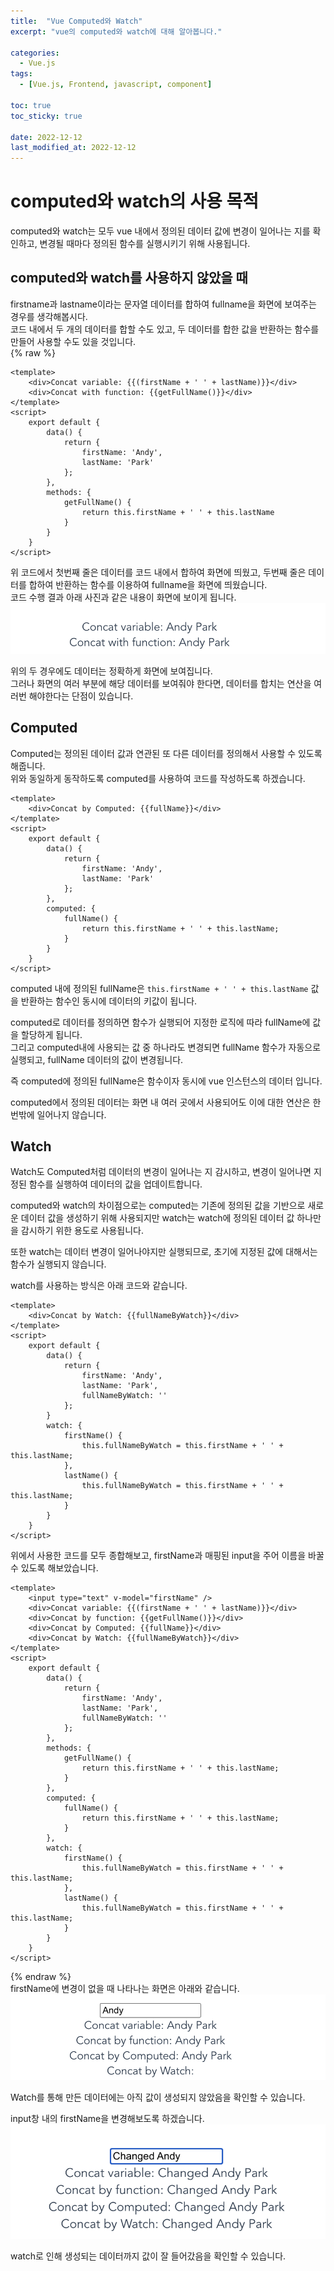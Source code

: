 ```yaml
---
title:  "Vue Computed와 Watch"
excerpt: "vue의 computed와 watch에 대해 알아봅니다."

categories:
  - Vue.js
tags:
  - [Vue.js, Frontend, javascript, component]

toc: true
toc_sticky: true
 
date: 2022-12-12
last_modified_at: 2022-12-12
---
```


# computed와 watch의 사용 목적
computed와 watch는 모두 vue 내에서 정의된 데이터 값에 변경이 일어나는 지를 확인하고, 변경될 때마다 정의된 함수를 실행시키기 위해 사용됩니다.  

## computed와 watch를 사용하지 않았을 때
firstname과 lastname이라는 문자열 데이터를 합하여 fullname을 화면에 보여주는 경우를 생각해봅시다.  
코드 내에서 두 개의 데이터를 합할 수도 있고, 두 데이터를 합한 값을 반환하는 함수를 만들어 사용할 수도 있을 것입니다.  
{% raw %}
```vue
<template>
    <div>Concat variable: {{(firstName + ' ' + lastName)}}</div>
    <div>Concat with function: {{getFullName()}}</div>
</template>
<script>
    export default {
        data() { 
            return {
                firstName: 'Andy',
                lastName: 'Park'
            };
        },
        methods: {
            getFullName() {
                return this.firstName + ' ' + this.lastName
            }
        }
    }
</script>
```
위 코드에서 첫번째 줄은 데이터를 코드 내에서 합하여 화면에 띄웠고, 두번째 줄은 데이터를 합하여 반환하는 함수를 이용하여 fullname을 화면에 띄웠습니다.  
코드 수행 결과 아래 사진과 같은 내용이 화면에 보이게 됩니다.  
![](/assets/img/2022-12/2022-12-12-computed_and_watch/plain_example.png)

위의 두 경우에도 데이터는 정확하게 화면에 보여집니다.  
그러나 화면의 여러 부분에 해당 데이터를 보여줘야 한다면, 데이터를 합치는 연산을 여러번 해야한다는 단점이 있습니다.  

## Computed
Computed는 정의된 데이터 값과 연관된 또 다른 데이터를 정의해서 사용할 수 있도록 해줍니다.  
위와 동일하게 동작하도록 computed를 사용하여 코드를 작성하도록 하겠습니다.  
```vue
<template>
    <div>Concat by Computed: {{fullName}}</div>
</template>
<script>
    export default {
        data() { 
            return {
                firstName: 'Andy',
                lastName: 'Park'
            };
        },
        computed: {
            fullName() {
                return this.firstName + ' ' + this.lastName;
            }
        }
    }
</script>
```
computed 내에 정의된 fullName은 `this.firstName + ' ' + this.lastName` 값을 반환하는 함수인 동시에 데이터의 키값이 됩니다.  

computed로 데이터를 정의하면 함수가 실행되어 지정한 로직에 따라 fullName에 값을 할당하게 됩니다.  
그리고 computed내에 사용되는 값 중 하나라도 변경되면 fullName 함수가 자동으로 실행되고, fullName 데이터의 값이 변경됩니다.  

즉 computed에 정의된 fullName은 함수이자 동시에 vue 인스턴스의 데이터 입니다.  

computed에서 정의된 데이터는 화면 내 여러 곳에서 사용되어도 이에 대한 연산은 한 번밖에 일어나지 않습니다.  

## Watch
Watch도 Computed처럼 데이터의 변경이 일어나는 지 감시하고, 변경이 일어나면 지정된 함수를 실행하여 데이터의 값을 업데이트합니다.  

computed와 watch의 차이점으로는 computed는 기존에 정의된 값을 기반으로 새로운 데이터 값을 생성하기 위해 사용되지만 watch는 watch에 정의된 데이터 값 하나만을 감시하기 위한 용도로 사용됩니다.  

또한 watch는 데이터 변경이 일어나야지만 실행되므로, 초기에 지정된 값에 대해서는 함수가 실행되지 않습니다.  

watch를 사용하는 방식은 아래 코드와 같습니다.  
```vue
<template>
    <div>Concat by Watch: {{fullNameByWatch}}</div>
</template>
<script>
    export default {
        data() { 
            return {
                firstName: 'Andy',
                lastName: 'Park',
                fullNameByWatch: ''
            };
        }
        watch: {
            firstName() {
                this.fullNameByWatch = this.firstName + ' ' + this.lastName;
            },
            lastName() {
                this.fullNameByWatch = this.firstName + ' ' + this.lastName;
            }
        }
    }
</script>
```

위에서 사용한 코드를 모두 종합해보고, firstName과 매핑된 input을 주어 이름을 바꿀 수 있도록 해보았습니다.  
```vue
<template>
    <input type="text" v-model="firstName" />
    <div>Concat variable: {{(firstName + ' ' + lastName)}}</div>
    <div>Concat by function: {{getFullName()}}</div>
    <div>Concat by Computed: {{fullName}}</div>
    <div>Concat by Watch: {{fullNameByWatch}}</div>
</template>
<script>
    export default {
        data() { 
            return {
                firstName: 'Andy',
                lastName: 'Park',
                fullNameByWatch: ''
            };
        },
        methods: {
            getFullName() {
                return this.firstName + ' ' + this.lastName;
            }
        },
        computed: {
            fullName() {
                return this.firstName + ' ' + this.lastName;
            }
        },
        watch: {
            firstName() {
                this.fullNameByWatch = this.firstName + ' ' + this.lastName;
            },
            lastName() {
                this.fullNameByWatch = this.firstName + ' ' + this.lastName;
            }
        }
    }
</script>
```
{% endraw %}  
firstName에 변경이 없을 때 나타나는 화면은 아래와 같습니다.  
![](/assets/img/2022-12/2022-12-12-computed_and_watch/all_before_change.png)

Watch를 통해 만든 데이터에는 아직 값이 생성되지 않았음을 확인할 수 있습니다.  

input창 내의 firstName을 변경해보도록 하겠습니다.  
![](/assets/img/2022-12/2022-12-12-computed_and_watch/all_after_change.png)

watch로 인해 생성되는 데이터까지 값이 잘 들어갔음을 확인할 수 있습니다. 